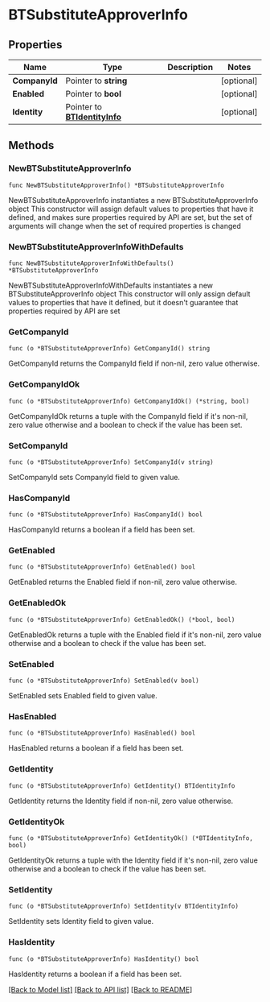 # BTSubstituteApproverInfo

## Properties

Name | Type | Description | Notes
------------ | ------------- | ------------- | -------------
**CompanyId** | Pointer to **string** |  | [optional] 
**Enabled** | Pointer to **bool** |  | [optional] 
**Identity** | Pointer to [**BTIdentityInfo**](BTIdentityInfo.md) |  | [optional] 

## Methods

### NewBTSubstituteApproverInfo

`func NewBTSubstituteApproverInfo() *BTSubstituteApproverInfo`

NewBTSubstituteApproverInfo instantiates a new BTSubstituteApproverInfo object
This constructor will assign default values to properties that have it defined,
and makes sure properties required by API are set, but the set of arguments
will change when the set of required properties is changed

### NewBTSubstituteApproverInfoWithDefaults

`func NewBTSubstituteApproverInfoWithDefaults() *BTSubstituteApproverInfo`

NewBTSubstituteApproverInfoWithDefaults instantiates a new BTSubstituteApproverInfo object
This constructor will only assign default values to properties that have it defined,
but it doesn't guarantee that properties required by API are set

### GetCompanyId

`func (o *BTSubstituteApproverInfo) GetCompanyId() string`

GetCompanyId returns the CompanyId field if non-nil, zero value otherwise.

### GetCompanyIdOk

`func (o *BTSubstituteApproverInfo) GetCompanyIdOk() (*string, bool)`

GetCompanyIdOk returns a tuple with the CompanyId field if it's non-nil, zero value otherwise
and a boolean to check if the value has been set.

### SetCompanyId

`func (o *BTSubstituteApproverInfo) SetCompanyId(v string)`

SetCompanyId sets CompanyId field to given value.

### HasCompanyId

`func (o *BTSubstituteApproverInfo) HasCompanyId() bool`

HasCompanyId returns a boolean if a field has been set.

### GetEnabled

`func (o *BTSubstituteApproverInfo) GetEnabled() bool`

GetEnabled returns the Enabled field if non-nil, zero value otherwise.

### GetEnabledOk

`func (o *BTSubstituteApproverInfo) GetEnabledOk() (*bool, bool)`

GetEnabledOk returns a tuple with the Enabled field if it's non-nil, zero value otherwise
and a boolean to check if the value has been set.

### SetEnabled

`func (o *BTSubstituteApproverInfo) SetEnabled(v bool)`

SetEnabled sets Enabled field to given value.

### HasEnabled

`func (o *BTSubstituteApproverInfo) HasEnabled() bool`

HasEnabled returns a boolean if a field has been set.

### GetIdentity

`func (o *BTSubstituteApproverInfo) GetIdentity() BTIdentityInfo`

GetIdentity returns the Identity field if non-nil, zero value otherwise.

### GetIdentityOk

`func (o *BTSubstituteApproverInfo) GetIdentityOk() (*BTIdentityInfo, bool)`

GetIdentityOk returns a tuple with the Identity field if it's non-nil, zero value otherwise
and a boolean to check if the value has been set.

### SetIdentity

`func (o *BTSubstituteApproverInfo) SetIdentity(v BTIdentityInfo)`

SetIdentity sets Identity field to given value.

### HasIdentity

`func (o *BTSubstituteApproverInfo) HasIdentity() bool`

HasIdentity returns a boolean if a field has been set.


[[Back to Model list]](../README.md#documentation-for-models) [[Back to API list]](../README.md#documentation-for-api-endpoints) [[Back to README]](../README.md)


